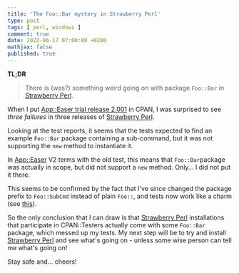 ```yaml
---
title: 'The Foo::Bar mystery in Strawberry Perl'
type: post
tags: [ perl, windows ]
comment: true
date: 2022-06-17 07:00:00 +0200
mathjax: false
published: true
---
```


**TL;DR**

> There is (was?) something weird going on with package `Foo::Bar` in
> [Strawberry Perl][].

When I put [App::Easer trial release 2.001][trial1] in CPAN, I was
surprised to see *three failures* in three releases of [Strawberry
Perl][].

Looking at the test reports, it seems that the tests expected to find an
example `Foo::Bar` package containing a sub-command, but it was not
supporting the `new` method to instantiate it.

In [App::Easer][] V2 terms with the old test, this means that
`Foo::Bar`package was actually in scope, but did not support a `new`
method. Only... I did not put it there.

This seems to be confirmed by the fact that I've since changed the
package prefix to `Foo::SubCmd` instead of plain `Foo::`, and tests now
work like a charm (see [this][trial2]).

So the only conclusion that I can draw is that [Strawberry Perl][]
installations that participate in CPAN::Testers actually come with some
`Foo::Bar` package, which messed up my tests. My next step will be to
try and install [Strawberry Perl][] and see what's going on - unless
some wise person can tell me what's going on!

Stay safe and... cheers!

[Perl]: https://www.perl.org/
[trial1]: http://matrix.cpantesters.org/?dist=App-Easer%202.001-TRIAL
[trial2]: http://matrix.cpantesters.org/?dist=App-Easer%202.001001-TRIAL
[Strawberry Perl]: https://strawberryperl.com/
[App::Easer]: https://metacpan.org/pod/App::Easer

